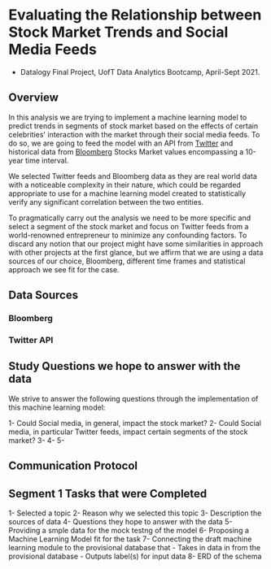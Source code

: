 
# Evaluating the Relationship between Stock Market Trends and Social Media Feeds
* Datalogy Final Project, UofT Data Analytics Bootcamp, April-Sept 2021.

## Overview

In this analysis we are trying to implement a machine learning model to predict trends in segments of stock market based on the effects of certain celebrities' interaction with the market through their social media feeds. To do so, we are going to feed the model with an API from [Twitter](https://twitter.com/?lang=en) and historical data from [Bloomberg](https://www.bloomberg.com/markets/stocks) Stocks Market values encompassing a 10-year time interval. 

We selected Twitter feeds and Bloomberg data as they are real world data with a noticeable complexity in their nature, which could be regarded appropriate to use for a machine learning model created to statistically verify any significant correlation between the two entities.

To pragmatically carry out the analysis we need to be more specific and select a segment of the stock market and focus on Twitter feeds from a world-renowned entrepreneur to minimize any confounding factors. To discard any notion that our project might have some similarities in approach with other projects at the first glance, but we affirm that we are using a data sources of our choice, Bloomberg, different time frames and statistical approach we see fit for the case. 

## Data Sources

### Bloomberg






### Twitter API



## Study Questions we hope to answer with the data
We strive to answer the following questions through the implementation of this machine learning model:

  1- Could Social media, in general, impact the stock market?
  2- Could Social media, in particular Twitter feeds, impact certain segments of the stock market?
  3- 
  4-
  5-


## Communication Protocol




## Segment 1 Tasks that were Completed

  1- Selected a topic
  2- Reason why we selected this topic
  3- Description the sources of data
  4- Questions they hope to answer with the data
  5- Providing a smple data for the mock testng of the model
  6- Proposing a Machine Learning Model fit for the task 
  7- Connecting the draft machine learning module to the provisional database that
      - Takes in data in from the provisional database
      - Outputs label(s) for input data
  8- ERD of the schema














